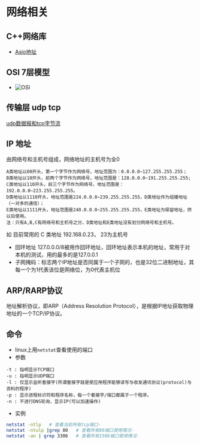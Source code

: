 # 网络相关
## C++网络库
- [Asio地址](https://think-async.com/Asio/)

## OSI 7层模型
- ![OSI](./ois.jpg)

## 传输层 udp tcp
[udp数据报和tcp字节流](https://www.cnblogs.com/hoohack/p/4772365.html)

## IP 地址
由网络号和主机号组成，网络地址的主机号为全0
```
A类地址以00开头，第一个字节作为网络号，地址范围为：0.0.0.0~127.255.255.255；
B类地址以10开头，前两个字节作为网络号，地址范围是：128.0.0.0~191.255.255.255;
C类地址以110开头，前三个字节作为网络号，地址范围是：192.0.0.0~223.255.255.255。
D类地址以1110开头，地址范围是224.0.0.0~239.255.255.255，D类地址作为组播地址（一对多的通信）；
E类地址以1111开头，地址范围是240.0.0.0~255.255.255.255，E类地址为保留地址，供以后使用。
注：只有A,B,C有网络号和主机号之分，D类地址和E类地址没有划分网络号和主机号。
```
如 目前常用的 C 类地址 192.168.0.23，  23为主机号
- 回环地址 127.0.0.0/8被用作回环地址，回环地址表示本机的地址，常用于对本机的测试，用的最多的是127.0.0.1
- 子网掩码：标志两个IP地址是否同属于一个子网的，也是32位二进制地址，其每一个为1代表该位是网络位，为0代表主机位

## ARP/RARP协议
地址解析协议，即ARP（Address Resolution Protocol），是根据IP地址获取物理地址的一个TCP/IP协议。


## 命令
- linux上用`netstat`查看使用的端口
- 参数
```
-t : 指明显示TCP端口
-u : 指明显示UDP端口
-l : 仅显示监听套接字(所谓套接字就是使应用程序能够读写与收发通讯协议(protocol)与资料的程序)
-p : 显示进程标识符和程序名称，每一个套接字/端口都属于一个程序。
-n : 不进行DNS轮询，显示IP(可以加速操作)
```
- 实例
```bash
netstat -ntlp   # 查看当前所有tcp端口·
netstat -ntulp |grep 80   # 查看所有80端口使用情况·
netstat -an | grep 3306   # 查看所有3306端口使用情况·
```
